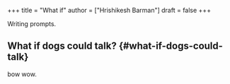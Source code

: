 +++
title = "What if"
author = ["Hrishikesh Barman"]
draft = false
+++

Writing prompts.


## What if dogs could talk? {#what-if-dogs-could-talk}

bow wow.
